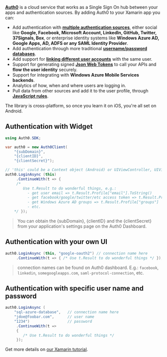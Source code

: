 **[Auth0](http://developers.auth0.com)** is a cloud service that works as a Single Sign On hub between your apps and authentication sources. By adding Auth0 to your Xamarin app you can:

* Add authentication with **[multiple authentication sources](https://docs.auth0.com/identityproviders)**, either social like **Google, Facebook, Microsoft Account, LinkedIn, GitHub, Twitter, 37Signals, Box**, or enterprise identity systems like **Windows Azure AD, Google Apps, AD, ADFS or any SAML Identity Provider**. 
* Add authentication through more traditional **[username/password databases](https://docs.auth0.com/mysql-connection-tutorial)**.
* Add support for **[linking different user accounts](https://docs.auth0.com/link-accounts)** with the same user.
* Support for generating signed **[Json Web Tokens](https://docs.auth0.com/jwt)** to call your APIs and **flow the user identity** securely.
* Support for integrating with **Windows Azure Mobile Services backends**.
* Analytics of how, when and where users are logging in.
* Pull data from other sources and add it to the user profile, through **[JavaScript rules](https://docs.auth0.com/rules)**.

The library is cross-platform, so once you learn it on iOS, you're all set on Android.

## Authentication with Widget

```csharp
using Auth0.SDK;

var auth0 = new Auth0Client(
	"{subDomain}",
	"{clientID}",
	"{clientSecret}");

// 'this' could be a Context object (Android) or UIViewController, UIView, UIBarButtonItem (iOS)
auth0.LoginAsync (this)
	 .ContinueWith(t => { 
	 /* 
	    Use t.Result to do wonderful things, e.g.: 
	      - get user email => t.Result.Profile["email"].ToString()
	      - get facebook/google/twitter/etc access token => t.Result.Profile["identities"][0]["access_token"]
	      - get Windows Azure AD groups => t.Result.Profile["groups"]
	      - etc.
	*/ });
```

> You can obtain the {subDomain}, {clientID} and the {clientSecret} from your application's settings page on the Auth0 Dashboard.

## Authentication with your own UI

```csharp
auth0.LoginAsync (this, "google-oauth2") // connection name here
	 .ContinueWith(t => { /* Use t.Result to do wonderful things */ });
```

> connection names can be found on Auth0 dashboard. E.g.: `facebook`, `linkedin`, `somegoogleapps.com`, `saml-protocol-connection`, etc.

## Authentication with specific user name and password

```csharp
auth0.LoginAsync (
	"sql-azure-database", 	// connection name here
	"jdoe@foobar.com", 		// user name
	"1234")					// password
	 .ContinueWith(t => 
	 { 
	 	/* Use t.Result to do wonderful things */ 
 	 });
```

Get more details on [our Xamarin tutorial](https://docs.auth0.com/xamarin-tutorial).
